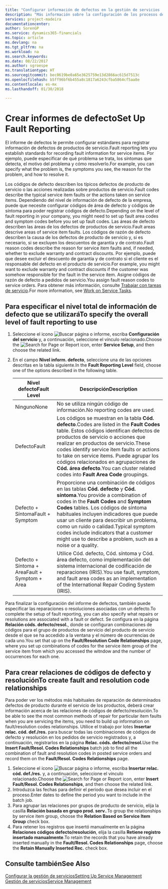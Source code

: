 ```yaml
---
title: "Configurar información de defectos en la gestión de servicios | Documentos de Microsoft"
description: "Más información sobre la configuración de los procesos de creación de informes de defecto."
services: project-madeira
documentationcenter: 
author: SorenGP
ms.service: dynamics365-financials
ms.topic: article
ms.devlang: na
ms.tgt_pltfrm: na
ms.workload: na
ms.search.keywords: 
ms.date: 08/22/2017
ms.author: sgroespe
ms.translationtype: HT
ms.sourcegitcommit: bec0619be0a65e3625759e13d2866ac615d7513c
ms.openlocfilehash: b5ff96bf6b455a8c1817a6243cfba5864cf5aa8e
ms.contentlocale: es-mx
ms.lasthandoff: 01/30/2018

---
```


# <a name="set-up-fault-reporting"></a><span data-ttu-id="f6e3c-103">Crear informes de defecto</span><span class="sxs-lookup"><span data-stu-id="f6e3c-103">Set Up Fault Reporting</span></span>
<span data-ttu-id="f6e3c-104">El informe de defectos le permite configurar estándares para registrar información de defectos de productos de servicio.</span><span class="sxs-lookup"><span data-stu-id="f6e3c-104">Fault reporting lets you establish standards for recording fault information for service items.</span></span> <span data-ttu-id="f6e3c-105">Por ejemplo, puede especificar de qué problema se trata, los síntomas que detecta, el motivo del problema y cómo resolverlo.</span><span class="sxs-lookup"><span data-stu-id="f6e3c-105">For example, you can specify what the problem is, the symptoms you see, the reason for the problem, and how to resolve it.</span></span>  

<span data-ttu-id="f6e3c-106">Los códigos de defecto describen los típicos defectos de producto de servicio o las acciones realizadas sobre productos de servicio.</span><span class="sxs-lookup"><span data-stu-id="f6e3c-106">Fault codes describe the typical service item faults or the actions taken on service items.</span></span> <span data-ttu-id="f6e3c-107">Dependiendo del nivel de información de defecto de la empresa, puede que necesite configurar códigos de área de defecto y códigos de síntoma para poder registrar códigos de defecto.</span><span class="sxs-lookup"><span data-stu-id="f6e3c-107">Depending on the level of fault reporting in your company, you might need to set up fault area codes and symptom codes before you set up fault codes.</span></span> <span data-ttu-id="f6e3c-108">Las áreas de defecto describen las áreas de los defectos de productos de servicio.</span><span class="sxs-lookup"><span data-stu-id="f6e3c-108">Fault areas descrive areas of service item faults.</span></span> <span data-ttu-id="f6e3c-109">Los códigos de razón de defecto describen la causa de los defectos de producto de servicio y, si es necesario, si se excluyen los descuentos de garantía y de contrato.</span><span class="sxs-lookup"><span data-stu-id="f6e3c-109">Fault reason codes describe the reason for service item faults and, if needed, whether to exclude warranty and contract discounts.</span></span> <span data-ttu-id="f6e3c-110">Por ejemplo, puede que desee excluir el descuento de garantía y de contrato si el cliente es el responsable del defecto en el producto de servicio.</span><span class="sxs-lookup"><span data-stu-id="f6e3c-110">For example, you might want to exclude warranty and contract discounts if the customer was somehow responsible for the fault in the service item.</span></span> <span data-ttu-id="f6e3c-111">Asigne códigos de razón de defecto a pedidos de servicio.</span><span class="sxs-lookup"><span data-stu-id="f6e3c-111">You assign fault reason codes to service orders.</span></span> <span data-ttu-id="f6e3c-112">Para obtener más información, consulte [Trabajar con tareas de servicio](service-how-to-work-on-service-tasks.md).</span><span class="sxs-lookup"><span data-stu-id="f6e3c-112">For more information, see [Work on Service Tasks](service-how-to-work-on-service-tasks.md).</span></span>  

## <a name="to-specify-the-overall-level-of-fault-reporting-to-use"></a><span data-ttu-id="f6e3c-113">Para especificar el nivel total de información de defecto que se utilizará</span><span class="sxs-lookup"><span data-stu-id="f6e3c-113">To specify the overall level of fault reporting to use</span></span>
1. <span data-ttu-id="f6e3c-114">Seleccione el icono ![Buscar página o informe](media/ui-search/search_small.png "icono Buscar página o informe"), escriba **Configuración del servicio** y, a continuación, seleccione el vínculo relacionado.</span><span class="sxs-lookup"><span data-stu-id="f6e3c-114">Choose the ![Search for Page or Report](media/ui-search/search_small.png "Search for Page or Report icon") icon, enter **Service Setup**, and then choose the related link.</span></span> 
2. <span data-ttu-id="f6e3c-115">En el campo **Nivel inform. defecto**, seleccione una de las opciones descritas en la tabla siguiente.</span><span class="sxs-lookup"><span data-stu-id="f6e3c-115">In the **Fault Reporting Level** field, choose one of the options described in the following table.</span></span>  
  
    |<span data-ttu-id="f6e3c-116">**Nivel defecto**</span><span class="sxs-lookup"><span data-stu-id="f6e3c-116">**Fault Level**</span></span>|<span data-ttu-id="f6e3c-117">**Descripción**</span><span class="sxs-lookup"><span data-stu-id="f6e3c-117">**Description**</span></span>|  
    |------------|-------------|  
    |<span data-ttu-id="f6e3c-118">Ninguno</span><span class="sxs-lookup"><span data-stu-id="f6e3c-118">None</span></span> | <span data-ttu-id="f6e3c-119">No se utiliza ningún código de información.</span><span class="sxs-lookup"><span data-stu-id="f6e3c-119">No reporting codes are used.</span></span>|  
    |<span data-ttu-id="f6e3c-120">Defecto</span><span class="sxs-lookup"><span data-stu-id="f6e3c-120">Fault</span></span> | <span data-ttu-id="f6e3c-121">Los códigos se muestran en la tabla **Cód. defecto**.</span><span class="sxs-lookup"><span data-stu-id="f6e3c-121">Codes are listed in the **Fault Codes** table.</span></span> <span data-ttu-id="f6e3c-122">Estos códigos identifican defectos de productos de servicio o acciones que realizar en productos de servicio.</span><span class="sxs-lookup"><span data-stu-id="f6e3c-122">These codes identify service item faults or actions to take on service items.</span></span> <span data-ttu-id="f6e3c-123">Puede agrupar los códigos relacionados en agrupaciones de **Cód. área defecto**.</span><span class="sxs-lookup"><span data-stu-id="f6e3c-123">You can cluster related codes into **Fault Area Code** groupings.</span></span>|  
    |<span data-ttu-id="f6e3c-124">Defecto + Síntoma</span><span class="sxs-lookup"><span data-stu-id="f6e3c-124">Fault + Symptom</span></span> | <span data-ttu-id="f6e3c-125">Proporcione una combinación de códigos en las tablas **Cód. defecto** y **Cód. síntoma**.</span><span class="sxs-lookup"><span data-stu-id="f6e3c-125">You provide a combination of codes in the **Fault Codes** and **Symptom Codes** tables.</span></span> <span data-ttu-id="f6e3c-126">Los códigos de síntoma habituales incluyen indicadores que puede usar un cliente para describir un problema, como un ruido o calidad.</span><span class="sxs-lookup"><span data-stu-id="f6e3c-126">Typical symptom codes include indicators that a customer might use to describe a problem, such as a noise or a quality.</span></span>|  
    |<span data-ttu-id="f6e3c-127">Defecto + Síntoma + Area</span><span class="sxs-lookup"><span data-stu-id="f6e3c-127">Fault + Symptom + Area</span></span> | <span data-ttu-id="f6e3c-128">Utilice Cód. defecto, Cód. síntoma y Cód. área defecto, como implementación del sistema internacional de codificación de reparaciones (IRIS).</span><span class="sxs-lookup"><span data-stu-id="f6e3c-128">You use fault, symptom, and fault area codes as an implementation of the International Repair Coding System (IRIS).</span></span>|  
  
<span data-ttu-id="f6e3c-129">Para finalizar la configuración del informe de defectos, también puede especificar las reparaciones o resoluciones asociadas con un defecto.</span><span class="sxs-lookup"><span data-stu-id="f6e3c-129">To complete the setup of fault reporting, you can also specify what repairs or resolutions are associated with a fault or defect.</span></span> <span data-ttu-id="f6e3c-130">Se configura en la página **Relación códs. defecto/resol.**, donde se configuran combinaciones de códigos para el grupo de productos de servicio del producto de servicio desde el que se ha accedido a la ventana y el número de ocurrencias de cada uno.</span><span class="sxs-lookup"><span data-stu-id="f6e3c-130">You set that up on the **Fault/Resolution Code Relationships** page, where you set up combinations of codes for the service item group of the service item from which you accessed the witndow and the number of occurrences for each one.</span></span>

## <a name="to-create-fault-and-resolution-code-relationships"></a><span data-ttu-id="f6e3c-131">Para crear relaciones de códigos de defecto y resolución</span><span class="sxs-lookup"><span data-stu-id="f6e3c-131">To create fault and resolution code relationships</span></span>
<!--this needs to go in a working with topic-->
<span data-ttu-id="f6e3c-132">Para poder ver los métodos más habituales de reparación de determinados defectos de producto durante el servicio de los productos, deberá crear información acerca de las relaciones de códigos de defecto/resolución.</span><span class="sxs-lookup"><span data-stu-id="f6e3c-132">To be able to see the most common methods of repair for particular item faults when you are servicing the items, you need to build up information on fault/resolution codes relationships.</span></span> <span data-ttu-id="f6e3c-133">Utilice el trabajo por lotes **Insertar relac. cód. def./res.** para buscar todas las combinaciones de códigos de defecto y resolución en los pedidos de servicio registrados y, a continuación, registrarlos en la página **Relac. códs. defecto/resol.**</span><span class="sxs-lookup"><span data-stu-id="f6e3c-133">Use the **Insert Fault/Resol. Codes Relationships** batch job to find all the combination of fault and resolution codes in posted service orders and record them on the **Fault/Resol. Codes Relationships** page.</span></span> 
  
1. <span data-ttu-id="f6e3c-134">Seleccione el icono ![Buscar página o informe](media/ui-search/search_small.png "icono Buscar página o informe"), escriba **Insertar relac. cód. def./res.** y, a continuación, seleccione el vínculo relacionado.</span><span class="sxs-lookup"><span data-stu-id="f6e3c-134">Choose the ![Search for Page or Report](media/ui-search/search_small.png "Search for Page or Report icon") icon, enter **Insert Fault/Resol. Codes Relationships**, and then choose the related link.</span></span>  
2. <span data-ttu-id="f6e3c-135">Introduzca las fechas para definir el periodo que desea incluir en el proceso.</span><span class="sxs-lookup"><span data-stu-id="f6e3c-135">Enter dates to define the period you want to include in the batch job.</span></span>  
3. <span data-ttu-id="f6e3c-136">Para agrupar las relaciones por grupos de producto de servicio, elija la casilla **Relación basada en grupo prod. serv.**.</span><span class="sxs-lookup"><span data-stu-id="f6e3c-136">To group the relationships by service item group, choose the **Relation Based on Service Item Group** check box.</span></span>  
4. <span data-ttu-id="f6e3c-137">Para retener los registros que insertó manualmente en la página **Relaciones códigos defecto/resolución**, elija la casilla **Retiene registro insertado manualmente**.</span><span class="sxs-lookup"><span data-stu-id="f6e3c-137">To retain the records that you have already inserted manually in the **Fault/Resol. Codes Relationships** page, choose the **Retain Manually Inserted Rec.** check box.</span></span>  

## <a name="see-also"></a><span data-ttu-id="f6e3c-138">Consulte también</span><span class="sxs-lookup"><span data-stu-id="f6e3c-138">See Also</span></span>
[<span data-ttu-id="f6e3c-139">Configurar la gestión de servicios</span><span class="sxs-lookup"><span data-stu-id="f6e3c-139">Setting Up Service Management</span></span>](service-setup-service.md)  
[<span data-ttu-id="f6e3c-140">Gestión de servicios</span><span class="sxs-lookup"><span data-stu-id="f6e3c-140">Service Management</span></span>](service-service.md)  

